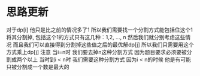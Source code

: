 # 思路更新
对于dp[i] 他只是比之前的情况多了1 所以我们需要找一个分割方式能包括住这个1将其分割掉,
包括这个1的方式只有这几种：1,2, ..., n
然后我们就分别考虑这些情况 而且我们可以直接得到分割掉这些值之后的最优解dp[j]
所以我们只需要用这个方式乘上dp[j]
注意 当i=n时 我们要去掉n这种分割方式 因为题目要求必须要被分割成两个以上
当时到i < n时 我们需要这种分割方式 因为i < n的时候 他是有可能只被分割成一个数是最大的

